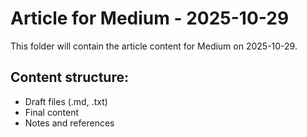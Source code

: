 # Article for Medium - 2025-10-29

This folder will contain the article content for Medium on 2025-10-29.

## Content structure:
- Draft files (.md, .txt)
- Final content
- Notes and references
